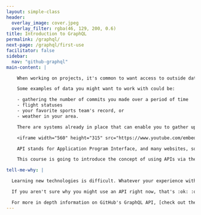 ```yaml
---
layout: simple-class
header:
  overlay_image: cover.jpeg
  overlay_filter: rgba(46, 129, 200, 0.6)
title: Introduction to GraphQL
permalink: /graphql/
next-page: /graphql/first-use
facilitator: false
sidebar:
  nav: "github-graphql"
main-content: |

    When working on projects, it's common to want access to outside data. But data is often in flux, and that can be a big problem. Depending on your source, the data might change over the course of years, or merely within seconds.

    Some examples of data you might want to work with could be:

    - gathering the number of commits you made over a period of time
    - flight statuses
    - your favorite sports team's record, or
    - weather in your area.

    There are systems already in place that can enable you to gather up to date precise information that you want **and** immediately display it. Allow us to introduce you to APIs.

    <iframe width="560" height="315" src="https://www.youtube.com/embed/dsPVrbDHgaY?ecver=1" frameborder="0" allowfullscreen></iframe>

    API stands for Application Program Interface, and many websites, software applications, and services use APIs to share and update information.

    This course is going to introduce the concept of using APIs via the GitHub GraphQL Query Language, and to gather data and display it on a webpage. To find out more, click "Tell me why" below.

tell-me-why: |

  Learning new technologies is difficult. Whatever your experience with APIs or GraphQL, this course is hands-on and will walk you through the steps to get started. We believe that working with a new technology and getting real experience is the quickest and surest way to learn.

  If you aren't sure why you might use an API right now, that's :ok: :ok_hand:. This course only walks through a few examples, and we'll set you confidently on the path of additional use cases.

  For more in depth information on GitHub's GraphQL API, [check out the official documentation](https://developer.github.com/v4/). You can find many use cases and examples of GraphQL in action.
---
```

